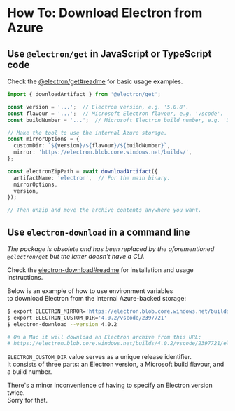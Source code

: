 # How To: Download Electron from Azure

## Use `@electron/get` in JavaScript or TypeScript code

Check the [@electron/get#readme][] for basic usage examples.

```ts
import { downloadArtifact } from '@electron/get';

const version = '...';  // Electron version, e.g. '5.0.8'.
const flavour = '...';  // Microsoft Electron flavour, e.g. 'vscode'.
const buildNumber = '...';  // Microsoft Electron build number, e.g. '3214922'.

// Make the tool to use the internal Azure storage.
const mirrorOptions = {
  customDir: `${version}/${flavour}/${buildNumber}`,
  mirror: 'https://electron.blob.core.windows.net/builds/',
};

const electronZipPath = await downloadArtifact({
  artifactName: 'electron',  // For the main binary.
  mirrorOptions,
  version,
});

// Then unzip and move the archive contents anywhere you want.
```

## Use `electron-download` in a command line

*The package is obsolete and has been replaced by the aforementioned `@electron/get`
but the latter doesn't have a CLI.* 

Check the [electron-download#readme][] for installation and usage instructions.

Below is an example of how to use environment variables  
to download Electron from the internal Azure-backed storage:

```bash
$ export ELECTRON_MIRROR='https://electron.blob.core.windows.net/builds/'
$ export ELECTRON_CUSTOM_DIR='4.0.2/vscode/2397721'
$ electron-download --version 4.0.2

# On a Mac it will download an Electron archive from this URL:
# https://electron.blob.core.windows.net/builds/4.0.2/vscode/2397721/electron-v4.0.2-darwin-x64.zip
```

`ELECTRON_CUSTOM_DIR` value serves as a unique release identifier.  
It consists of three parts: an Electron version, a Microsoft build flavour, and a build number.

There's a minor inconvenience of having to specify an Electron version twice.  
Sorry for that.

[@electron/get#readme]: https://github.com/electron/get#readme
[electron-download#readme]: https://github.com/electron-userland/electron-download#readme
